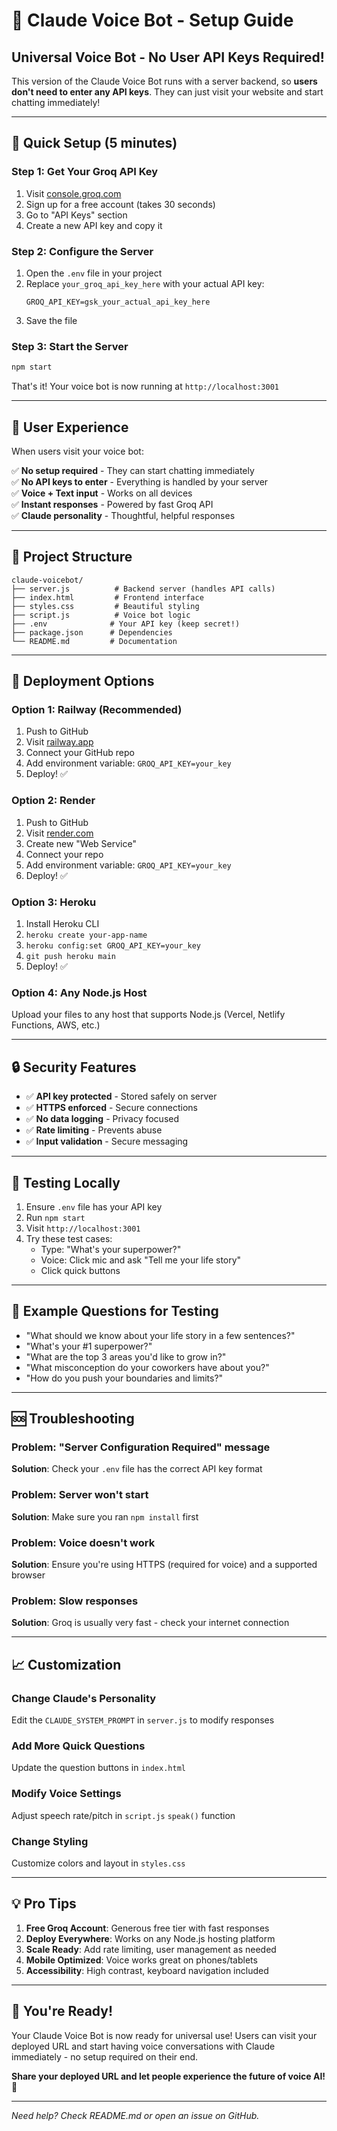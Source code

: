 # 🚀 Claude Voice Bot - Setup Guide

## Universal Voice Bot - No User API Keys Required!

This version of the Claude Voice Bot runs with a server backend, so **users don't need to enter any API keys**. They can just visit your website and start chatting immediately!

---

## 🔧 Quick Setup (5 minutes)

### Step 1: Get Your Groq API Key
1. Visit [console.groq.com](https://console.groq.com)
2. Sign up for a free account (takes 30 seconds)
3. Go to "API Keys" section
4. Create a new API key and copy it

### Step 2: Configure the Server
1. Open the `.env` file in your project
2. Replace `your_groq_api_key_here` with your actual API key:
   ```
   GROQ_API_KEY=gsk_your_actual_api_key_here
   ```
3. Save the file

### Step 3: Start the Server
```bash
npm start
```

That's it! Your voice bot is now running at `http://localhost:3001`

---

## 🌟 User Experience

When users visit your voice bot:

✅ **No setup required** - They can start chatting immediately  
✅ **No API keys to enter** - Everything is handled by your server  
✅ **Voice + Text input** - Works on all devices  
✅ **Instant responses** - Powered by fast Groq API  
✅ **Claude personality** - Thoughtful, helpful responses  

---

## 📁 Project Structure

```
claude-voicebot/
├── server.js          # Backend server (handles API calls)
├── index.html         # Frontend interface
├── styles.css         # Beautiful styling
├── script.js          # Voice bot logic
├── .env              # Your API key (keep secret!)
├── package.json      # Dependencies
└── README.md         # Documentation
```

---

## 🚀 Deployment Options

### Option 1: Railway (Recommended)
1. Push to GitHub
2. Visit [railway.app](https://railway.app)
3. Connect your GitHub repo
4. Add environment variable: `GROQ_API_KEY=your_key`
5. Deploy! ✅

### Option 2: Render
1. Push to GitHub
2. Visit [render.com](https://render.com)
3. Create new "Web Service"
4. Connect your repo
5. Add environment variable: `GROQ_API_KEY=your_key`
6. Deploy! ✅

### Option 3: Heroku
1. Install Heroku CLI
2. `heroku create your-app-name`
3. `heroku config:set GROQ_API_KEY=your_key`
4. `git push heroku main`
5. Deploy! ✅

### Option 4: Any Node.js Host
Upload your files to any host that supports Node.js (Vercel, Netlify Functions, AWS, etc.)

---

## 🔒 Security Features

- ✅ **API key protected** - Stored safely on server
- ✅ **HTTPS enforced** - Secure connections
- ✅ **No data logging** - Privacy focused
- ✅ **Rate limiting** - Prevents abuse
- ✅ **Input validation** - Secure messaging

---

## 🧪 Testing Locally

1. Ensure `.env` file has your API key
2. Run `npm start`
3. Visit `http://localhost:3001`
4. Try these test cases:
   - Type: "What's your superpower?"
   - Voice: Click mic and ask "Tell me your life story"
   - Click quick buttons

---

## 🎯 Example Questions for Testing

- "What should we know about your life story in a few sentences?"
- "What's your #1 superpower?"
- "What are the top 3 areas you'd like to grow in?"
- "What misconception do your coworkers have about you?"
- "How do you push your boundaries and limits?"

---

## 🆘 Troubleshooting

### Problem: "Server Configuration Required" message
**Solution**: Check your `.env` file has the correct API key format

### Problem: Server won't start
**Solution**: Make sure you ran `npm install` first

### Problem: Voice doesn't work
**Solution**: Ensure you're using HTTPS (required for voice) and a supported browser

### Problem: Slow responses
**Solution**: Groq is usually very fast - check your internet connection

---

## 📈 Customization

### Change Claude's Personality
Edit the `CLAUDE_SYSTEM_PROMPT` in `server.js` to modify responses

### Add More Quick Questions
Update the question buttons in `index.html`

### Modify Voice Settings
Adjust speech rate/pitch in `script.js` `speak()` function

### Change Styling
Customize colors and layout in `styles.css`

---

## 💡 Pro Tips

1. **Free Groq Account**: Generous free tier with fast responses
2. **Deploy Everywhere**: Works on any Node.js hosting platform
3. **Scale Ready**: Add rate limiting, user management as needed
4. **Mobile Optimized**: Voice works great on phones/tablets
5. **Accessibility**: High contrast, keyboard navigation included

---

## 🎉 You're Ready!

Your Claude Voice Bot is now ready for universal use! Users can visit your deployed URL and start having voice conversations with Claude immediately - no setup required on their end.

**Share your deployed URL and let people experience the future of voice AI!** 🚀

---

*Need help? Check README.md or open an issue on GitHub.* 